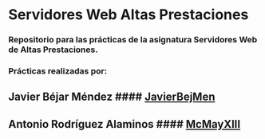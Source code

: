 # Servidores Web Altas Prestaciones
### Repositorio para las prácticas de la asignatura Servidores Web de Altas Prestaciones.
### Prácticas realizadas por:
## Javier Béjar Méndez #### [JavierBejMen](https://github.com/JavierBejMen)
##  Antonio Rodríguez Alaminos #### [McMayXIII](https://github.com/McMayXIII)
